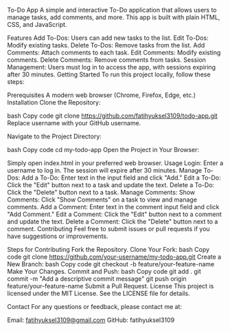 To-Do App
A simple and interactive To-Do application that allows users to manage tasks, add comments, and more. This app is built with plain HTML, CSS, and JavaScript.

Features
Add To-Dos: Users can add new tasks to the list.
Edit To-Dos: Modify existing tasks.
Delete To-Dos: Remove tasks from the list.
Add Comments: Attach comments to each task.
Edit Comments: Modify existing comments.
Delete Comments: Remove comments from tasks.
Session Management: Users must log in to access the app, with sessions expiring after 30 minutes.
Getting Started
To run this project locally, follow these steps:

Prerequisites
A modern web browser (Chrome, Firefox, Edge, etc.)
Installation
Clone the Repository:

bash
Copy code
git clone https://github.com/fatihyuksel3109/todo-app.git
Replace username with your GitHub username.

Navigate to the Project Directory:

bash
Copy code
cd my-todo-app
Open the Project in Your Browser:

Simply open index.html in your preferred web browser.
Usage
Login: Enter a username to log in. The session will expire after 30 minutes.
Manage To-Dos:
Add a To-Do: Enter text in the input field and click "Add."
Edit a To-Do: Click the "Edit" button next to a task and update the text.
Delete a To-Do: Click the "Delete" button next to a task.
Manage Comments:
Show Comments: Click "Show Comments" on a task to view and manage comments.
Add a Comment: Enter text in the comment input field and click "Add Comment."
Edit a Comment: Click the "Edit" button next to a comment and update the text.
Delete a Comment: Click the "Delete" button next to a comment.
Contributing
Feel free to submit issues or pull requests if you have suggestions or improvements.

Steps for Contributing
Fork the Repository.
Clone Your Fork:
bash
Copy code
git clone https://github.com/your-username/my-todo-app.git
Create a New Branch:
bash
Copy code
git checkout -b feature/your-feature-name
Make Your Changes.
Commit and Push:
bash
Copy code
git add .
git commit -m "Add a descriptive commit message"
git push origin feature/your-feature-name
Submit a Pull Request.
License
This project is licensed under the MIT License. See the LICENSE file for details.

Contact
For any questions or feedback, please contact me at:

Email: fatihyuksel3109@gmail.com
GitHub: fatihyuksel3109
